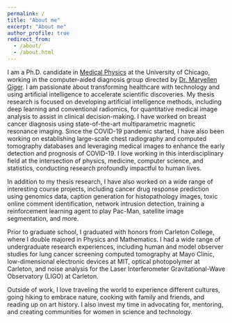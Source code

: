 ```yaml
---
permalink: /
title: "About me"
excerpt: "About me"
author_profile: true
redirect_from: 
  - /about/
  - /about.html
---
```


I am a Ph.D. candidate in [Medical Physics](https://medphys.uchicago.edu) at the University of Chicago, working in the computer-aided diagnosis group directed by [Dr. Maryellen Giger](https://radiology.uchicago.edu/faculty/maryellen-l-giger-phd). I am passionate about transforming healthcare with technology and using artificial intelligence to accelerate scientific discoveries. My thesis research is focused on developing artificial intelligence methods, including deep learning and conventional radiomics, for quantitative medical image analysis to assist in clinical decision-making. I have worked on breast cancer diagnosis using state-of-the-art multiparametric magnetic resonance imaging. Since the COVID-19 pandemic started, I have also been working on establishing large-scale chest radiography and computed tomography databases and leveraging medical images to enhance the early detection and prognosis of COVID-19. I love working in this interdisciplinary field at the intersection of physics, medicine, computer science, and statistics, conducting research profoundly impactful to human lives. 

In addition to my thesis research, I have also worked on a wide range of interesting course projects, including cancer drug response prediction using genomics data, caption generation for histopathology images, toxic online comment identification, network intrusion detection, training a reinforcement learning agent to play Pac-Man, satellite image segmentation, and more.

Prior to graduate school, I graduated with honors from Carleton College, where I double majored in Physics and Mathematics. I had a wide range of undergraduate research experiences, including human and model observer studies for lung cancer screening computed tomography at Mayo Clinic, low-dimensional electronic devices at MIT, optical photopolymer at Carleton, and noise analysis for the Laser Interferometer Gravitational-Wave Observatory (LIGO) at Carleton.

Outside of work, I love traveling the world to experience different cultures, going hiking to embrace nature, cooking with family and friends, and reading up on art history. I also invest my time in advocating for, mentoring, and creating communities for women in science and technology.

